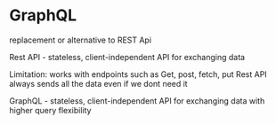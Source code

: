 # GraphQL

replacement or alternative to REST Api

Rest API - stateless, client-independent API for exchanging data

Limitation:
works with endpoints such as Get, post, fetch, put
Rest API always sends all the data even if we dont need it

GraphQL - stateless, client-independent API for exchanging data with higher query flexibility 
